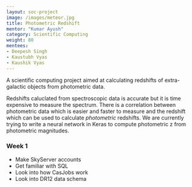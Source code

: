 ```yaml
---
layout: soc-project
image: /images/meteor.jpg
title: Photometric Redshift
mentor: "Kumar Ayush"
category: Scientific Computing
weight: 80
mentees:
- Deepesh Singh
- Kaustubh Vyas
- Kaushik Vyas
---
```

A scientific computing project aimed at calculating redshifts of extra-galactic objects from photometric data.
<p>
    Redshifts caluclated from spectroscopic data is accurate but it is time expensive to measure the spectrum. There is a correlation between photometric data which is easier and faster to measure and the redshift which can be used to calculate <i>photometric</i> redshifts. We are currently trying to write a neural network in Keras to compute photometric z from photometric magnitudes.
</p>

<h3>Week 1</h3>
<ul>
    <li>Make SkyServer accounts</li>
    <li>Get familiar with SQL</li>
    <li>Look into how CasJobs work</li>
    <li>Look into DR12 data schema</li>
</ul>
